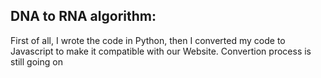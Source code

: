## DNA to RNA algorithm:
 First of all, I wrote the code in Python, then I converted my code to Javascript to make it compatible with our Website. 
 Convertion process is still going on

